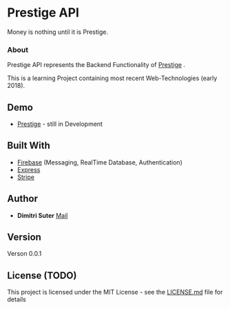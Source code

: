 # Prestige API

Money is nothing until it is Prestige.

### About 

Prestige API represents the Backend Functionality of [Prestige](https://github.com/gnochi/react-richbitch)
.

This is a learning Project containing most recent Web-Technologies (early 2018). 

## Demo

* [Prestige](https://get-prestige.com/) - still in Development 

## Built With

* [Firebase](http://firebase.google.com/) (Messaging, RealTime Database, Authentication) 
* [Express](http://expressjs.com) 
* [Stripe](https://stripe.com/) 

## Author

* **Dimitri Suter**  [Mail](mailto:suterdimitri@gmail.com)

## Version

Verson 0.0.1

## License (TODO)

This project is licensed under the MIT License - see the [LICENSE.md](LICENSE.md) file for details


